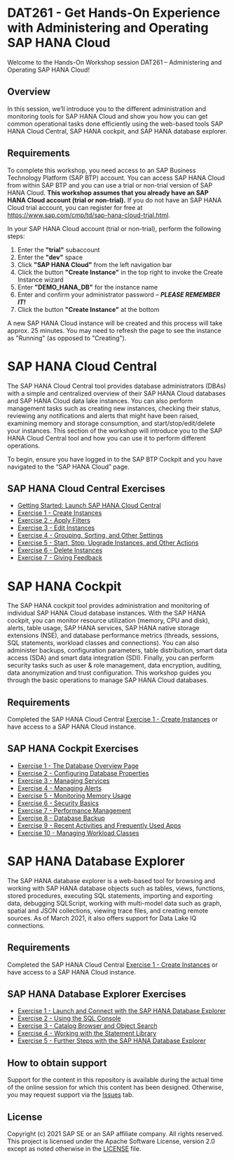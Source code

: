# DAT261 - Get Hands-On Experience with Administering and Operating SAP HANA Cloud

Welcome to the Hands-On Workshop session DAT261 – Administering and Operating SAP HANA Cloud!

## Overview

In this session, we’ll introduce you to the different administration and monitoring tools for SAP HANA Cloud and show you how you can get common operational tasks done efficiently using the web-based tools SAP HANA Cloud Central, SAP HANA cockpit, and SAP HANA database explorer.

## Requirements

To complete this workshop, you need access to an SAP Business Technology Platform (SAP BTP) account. You can access SAP HANA Cloud from within SAP BTP and you can use a trial or non-trial version of SAP HANA Cloud. **This workshop assumes that you already have an SAP HANA Cloud account (trial or non-trial).** If you do not have an SAP HANA Cloud trial account, you can register for free at https://www.sap.com/cmp/td/sap-hana-cloud-trial.html.

In your SAP HANA Cloud account (trial or non-trial), perform the following steps:

1.	Enter the **"trial"** subaccount
2.	Enter the **"dev"** space
3.	Click **"SAP HANA Cloud"** from the left navigation bar
4.	Click the button **"Create Instance"** in the top right to invoke the Create Instance wizard
5.	Enter **"DEMO_HANA_DB"** for the instance name
6.	Enter and confirm your administrator password – ***PLEASE REMEMBER IT!***
7.	Click the button **"Create Instance"** at the bottom

A new SAP HANA Cloud instance will be created and this process will take approx. 25 minutes.  You may need to refresh the page to see the instance as "Running" (as opposed to "Creating").

# SAP HANA Cloud Central

The SAP HANA Cloud Central tool provides database administrators (DBAs) with a simple and centralized overview of their SAP HANA Cloud databases and SAP HANA Cloud data lake instances. You can also perform management tasks such as creating new instances, checking their status, reviewing any notifications and alerts that might have been raised, examining memory and storage consumption, and start/stop/edit/delete your instances. This section of the workshop will introduce you to the SAP HANA Cloud Central tool and how you can use it to perform different operations.

To begin, ensure you have logged in to the SAP BTP Cockpit and you have navigated to the “SAP HANA Cloud” page.

## SAP HANA Cloud Central Exercises

- [Getting Started: Launch SAP HANA Cloud Central](exercises/hana_cloud_central/ex0/)
- [Exercise 1 - Create Instances](exercises/hana_cloud_central/ex2/)
- [Exercise 2 - Apply Filters](exercises/hana_cloud_central/ex1/)
- [Exercise 3 - Edit Instances](exercises/hana_cloud_central/ex_3/)
- [Exercise 4 - Grouping, Sorting, and Other Settings](exercises/hana_cloud_central/ex_4/)
- [Exercise 5 - Start, Stop, Upgrade Instances, and Other Actions](exercises/hana_cloud_central/ex_5/)
- [Exercise 6 - Delete Instances](exercises/hana_cloud_central/ex_6/)
- [Exercise 7 - Giving Feedback](exercises/hana_cloud_central/ex_7/)

# SAP HANA Cockpit

The SAP HANA cockpit tool provides administration and monitoring of individual SAP HANA Cloud database instances. With the SAP HANA cockpit, you can monitor resource utilization (memory, CPU and disk), alerts, table usage, SAP HANA services, SAP HANA native storage extensions (NSE), and database performance metrics (threads, sessions, SQL statements, workload classes and connections). You can also administer backups, configuration parameters, table distribution, smart data access (SDA) and smart data integration (SDI). Finally, you can perform security tasks such as user & role management, data encryption, auditing, data anonymization and trust configuration. This workshop guides you through the basic operations to manage SAP HANA Cloud databases.

## Requirements

Completed the SAP HANA Cloud Central [Exercise 1 - Create Instances](exercises/hana_cloud_central/ex2/) or have access to a SAP HANA Cloud instance.

## SAP HANA Cockpit Exercises


- [Exercise 1 - The Database Overview Page](exercises/hana_cockpit/ex_1/)
- [Exercise 2 - Configuring Database Properties](exercises/hana_cockpit/ex_2/)
- [Exercise 3 - Managing Services](exercises/hana_cockpit/ex_3/)
- [Exercise 4 - Managing Alerts](exercises/hana_cockpit/ex_4/)
- [Exercise 5 - Monitoring Memory Usage](exercises/hana_cockpit/ex_5/)
- [Exercise 6 - Security Basics](exercises/hana_cockpit/ex_6/)
- [Exercise 7 - Performance Management](exercises/hana_cockpit/ex_7/)
- [Exercise 8 - Database Backup](exercises/hana_cockpit/ex_8/)
- [Exercise 9 - Recent Activities and Frequently Used Apps](exercises/hana_cockpit/ex_9/)
- [Exercise 10 - Managing Workload Classes](exercises/hana_cockpit/ex_10/)



# SAP HANA Database Explorer

The SAP HANA database explorer is a web-based tool for browsing and working with SAP HANA database objects such as tables, views, functions, stored procedures, executing SQL statements, importing and exporting data, debugging SQLScript, working with multi-model data such as graph, spatial and JSON collections,  viewing trace files, and creating remote sources.  As of March 2021, it also offers support for Data Lake IQ connections.


## Requirements

Completed the SAP HANA Cloud Central [Exercise 1 - Create Instances](exercises/hana_cloud_central/ex2/) or have access to a SAP HANA Cloud instance.


## SAP HANA Database Explorer Exercises


- [Exercise 1 - Launch and Connect with the SAP HANA Database Explorer](exercises/database_explorer/ex1/)
- [Exercise 2 - Using the SQL Console](exercises/database_explorer/ex2/)
- [Exercise 3 - Catalog Browser and Object Search](exercises/database_explorer/ex3/)
- [Exercise 4 - Working with the Statement Library](exercises/database_explorer/ex4/)
- [Exercise 5 - Further Steps with the SAP HANA Database Explorer](exercises/database_explorer/ex5/)
 

## How to obtain support

Support for the content in this repository is available during the actual time of the online session for which this content has been designed. Otherwise, you may request support via the [Issues](../../issues) tab.

## License
Copyright (c) 2021 SAP SE or an SAP affiliate company. All rights reserved. This project is licensed under the Apache Software License, version 2.0 except as noted otherwise in the [LICENSE](LICENSES/Apache-2.0.txt) file.
